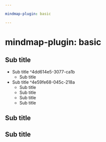 ```yaml
---

mindmap-plugin: basic

---
```


# mindmap-plugin: basic

## Sub title
- Sub title ^4dd614e5-3077-ca1b
	- Sub title
- Sub title ^4e59fe68-045c-218a
	- Sub title
	- Sub title
	- Sub title
	- Sub title

## Sub title

## Sub title